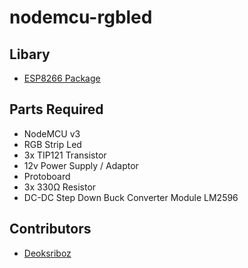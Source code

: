 # nodemcu-rgbled

## Libary
- <a href="http://arduino.esp8266.com/stable/package_esp8266com_index.json" target="_blank">ESP8266 Package</a>

## Parts Required
- NodeMCU v3
- RGB Strip Led
- 3x TIP121 Transistor
- 12v Power Supply / Adaptor
- Protoboard
- 3x 330Ω Resistor
- DC-DC Step Down Buck Converter Module LM2596

## Contributors

- <a href="https://github.com/deoksriboz375" target="_blank">Deoksriboz</a>
